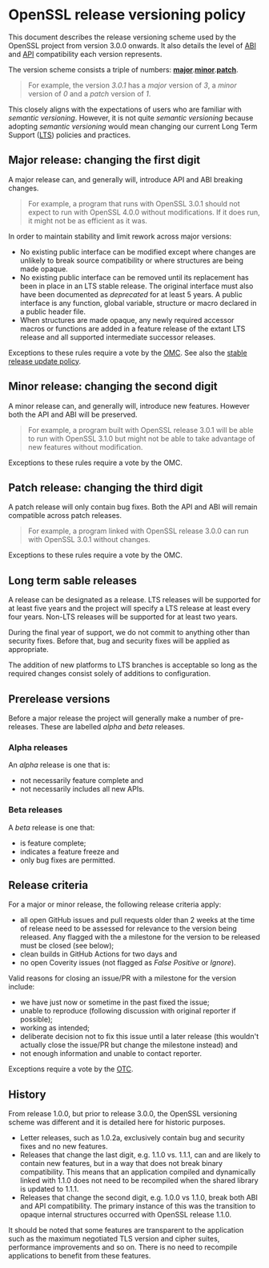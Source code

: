 # OpenSSL release versioning policy

This document describes the release versioning scheme used by the OpenSSL
project from version 3.0.0 onwards.  It also details the level of [ABI] and
[API] compatibility each version represents.

The version scheme consists a triple of numbers:
**[major]**.**[minor]**.**[patch]**.

> For example, the version _3.0.1_ has a _major_ version of _3_, a _minor_
> version of _0_ and a _patch_ version of _1_.

This closely aligns with the expectations of users who are familiar
with _semantic versioning_.  However, it is not quite _semantic versioning_
because adopting _semantic versioning_ would mean changing our current
Long Term Support ([LTS]) policies and practices.

## Major release: changing the first digit

A major release can, and generally will, introduce API and ABI breaking
changes.

> For example, a program that runs with OpenSSL 3.0.1 should not expect to run
> with OpenSSL 4.0.0 without modifications.  If it does run, it might not be
> as efficient as it was.

In order to maintain stability and limit rework across major versions:

- No existing public interface can be modified except where changes
  are unlikely to break source compatibility or where structures are being
  made opaque.
- No existing public interface can be removed until its replacement
  has been in place in an LTS stable release. The original interface
  must also have been documented as _deprecated_ for at least 5 years. A
  public interface is any function, global variable, structure or macro
  declared in a public header file.
- When structures are made opaque, any newly required accessor macros
  or functions are added in a feature release of the extant LTS release
  and all supported intermediate successor releases.

Exceptions to these rules require a vote by the [OMC].  See also the
[stable release update policy].

## Minor release: changing the second digit

A minor release can, and generally will, introduce new features.  However both
the API and ABI will be preserved.

> For example, a program built with OpenSSL release 3.0.1 will be able to
> run with OpenSSL 3.1.0 but might not be able to take advantage of new
> features without modification.

Exceptions to these rules require a vote by the OMC.

## Patch release: changing the third digit

A patch release will only contain bug fixes.  Both the API and ABI will remain
compatible across patch releases.

> For example, a program linked with OpenSSL release 3.0.0 can
> run with OpenSSL 3.0.1 without changes.

Exceptions to these rules require a vote by the OMC.

## Long term sable releases

A release can be designated as a release.  LTS releases will be supported
for at least five years and the project will specify a LTS release at
least every four years.  Non-LTS releases will be supported for at least
two years.

During the final year of support, we do not commit to anything other
than security fixes.  Before that, bug and security fixes will be applied
as appropriate.

The addition of new platforms to LTS branches is acceptable so long as
the required changes consist solely of additions to configuration.

## Prerelease versions

Before a major release the project will generally make a number of pre-releases.
These are labelled _alpha_ and _beta_ releases.

### Alpha releases

An _alpha_ release is one that is:

- not necessarily feature complete and
- not necessarily includes all new APIs.

### Beta releases

A _beta_ release is one that:

- is feature complete;
- indicates a feature freeze and
- only bug fixes are permitted.

## Release criteria

For a major or minor release, the following release criteria apply:

- all open GitHub issues and pull requests older than 2 weeks at the time of
  release need to be assessed for relevance to the version being released.
  Any flagged with the a milestone for the version to be released must
  be closed (see below);
- clean builds in GitHub Actions for two days and
- no open Coverity issues (not flagged as _False Positive_ or _Ignore_).

Valid reasons for closing an issue/PR with a milestone for the version
include:

- we have just now or sometime in the past fixed the issue;
- unable to reproduce (following discussion with original reporter
  if possible);
- working as intended;
- deliberate decision not to fix this issue until a later release (this
  wouldn't actually close the issue/PR but change the milestone instead) and
- not enough information and unable to contact reporter.

Exceptions require a vote by the [OTC].

## History

From release 1.0.0, but prior to release 3.0.0, the OpenSSL versioning scheme
was different and it is detailed here for historic purposes.

- Letter releases, such as 1.0.2a, exclusively contain bug and security
  fixes and no new features.
- Releases that change the last digit, e.g. 1.1.0 vs. 1.1.1, can and
  are likely to contain new features, but in a way that does not break
  binary compatibility.  This means that an application compiled and
  dynamically linked with 1.1.0 does not need to be recompiled when the
  shared library is updated to 1.1.1.
- Releases that change the second digit, e.g. 1.0.0 vs 1.1.0, break
  both ABI and API compatibility.  The primary instance of this was
  the transition to opaque internal structures occurred with OpenSSL
  release 1.1.0.

It should be noted that some features are transparent to the application
such as the maximum negotiated TLS version and cipher suites, performance
improvements and so on.  There is no need to recompile applications to
benefit from these features.

[ABI]: https://github.com/openssl/general-policies/blob/master/policies/definitions.md#abi
[API]: https://github.com/openssl/general-policies/blob/master/policies/definitions.md#api
[LTS]: https://github.com/openssl/general-policies/blob/master/policies/definitions.md#lts
[OMC]: https://github.com/openssl/general-policies/blob/master/policies/definitions.md#omc
[OTC]: https://github.com/openssl/general-policies/blob/master/policies/definitions.md#otc
[major]: https://github.com/openssl/general-policies/blob/master/policies/definitions.md#major-release
[minor]: https://github.com/openssl/general-policies/blob/master/policies/definitions.md#minor-release
[patch]: https://github.com/openssl/general-policies/blob/master/policies/definitions.md#patch-release
[stable release update policy]: https://github.com/openssl/technical-policies/blob/master/policies/stable-release-updates.md
